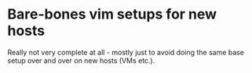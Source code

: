 # Bare-bones vim setups for new hosts

Really not very complete at all - mostly just to avoid doing the same base
setup over and over on new hosts (VMs etc.).
